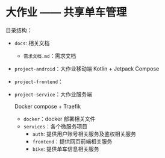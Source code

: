 # 大作业 —— 共享单车管理



目录结构：

- `docs`: 相关文档
    - `需求文档.md`：需求文档
    
- `project-android`：大作业移动端
    Kotlin + Jetpack Compose
    
- `project-frontend`：
  
- `project-service`：大作业服务端
  
    Docker compose + Traefik
    
    - `docker`：docker 部署相关文件
    - `services`：各个微服务项目
        - `auth`: 提供用户账号相关服务及鉴权相关服务
        - `frontend`：提供网页前端相关服务
        - `bike`: 提供单车信息相关服务